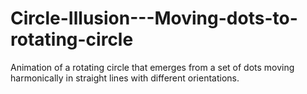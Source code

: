 # Circle-Illusion---Moving-dots-to-rotating-circle
Animation of a rotating circle that emerges from a set of dots moving harmonically in straight lines with different orientations.
